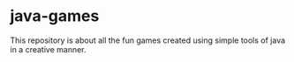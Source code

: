 # java-games
This repository is about all the fun games created using simple tools of java in a creative manner.
